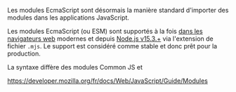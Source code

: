 Les modules EcmaScript sont désormais la manière standard d'importer des modules dans les applications JavaScript.

Les modules EcmaScript (ou ESM) sont supportés à la fois [dans les navigateurs web](https://caniuse.com/es6-module-dynamic-import) modernes et depuis [Node.js v15.3.+](https://nodejs.org/api/esm.html) via l'extension de fichier `.mjs`. Le support est considéré comme stable et donc prêt pour la production.

La syntaxe diffère des modules Common JS et 



https://developer.mozilla.org/fr/docs/Web/JavaScript/Guide/Modules
